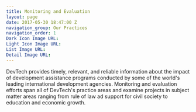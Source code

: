 ```yaml
---
title: Monitoring and Evaluation
layout: page
date: 2017-05-30 18:47:00 Z
navigation_group: Our Practices
navigation_order: 1
Dark Icon Image URL: 
Light Icon Image URL: 
List Image URL: 
Detail Image URL: 
---
```


DevTech provides timely, relevant, and reliable information about the impact of development assistance programs conducted by some of the world's leading international development agencies. Monitoring and evaluation efforts span all of DevTech's practice areas and examine projects in subject matter areas ranging from rule of law ad support for civil society to education and economic growth.